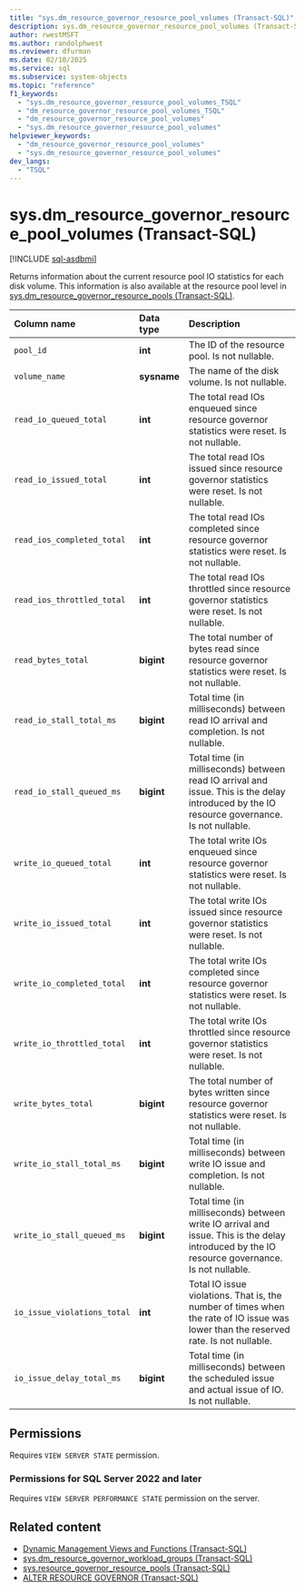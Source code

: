 ```yaml
---
title: "sys.dm_resource_governor_resource_pool_volumes (Transact-SQL)"
description: sys.dm_resource_governor_resource_pool_volumes (Transact-SQL)
author: rwestMSFT
ms.author: randolphwest
ms.reviewer: dfurman
ms.date: 02/10/2025
ms.service: sql
ms.subservice: system-objects
ms.topic: "reference"
f1_keywords:
  - "sys.dm_resource_governor_resource_pool_volumes_TSQL"
  - "dm_resource_governor_resource_pool_volumes_TSQL"
  - "dm_resource_governor_resource_pool_volumes"
  - "sys.dm_resource_governor_resource_pool_volumes"
helpviewer_keywords:
  - "dm_resource_governor_resource_pool_volumes"
  - "sys.dm_resource_governor_resource_pool_volumes"
dev_langs:
  - "TSQL"
---
```


# sys.dm_resource_governor_resource_pool_volumes (Transact-SQL)

[!INCLUDE [sql-asdbmi](../../includes/applies-to-version/sql-asdbmi.md)]

Returns information about the current resource pool IO statistics for each disk volume. This information is also available at the resource pool level in [sys.dm_resource_governor_resource_pools (Transact-SQL)](../../relational-databases/system-dynamic-management-views/sys-dm-resource-governor-resource-pools-transact-sql.md).

| Column name | Data type | Description |
|:--|:-|:--|
| `pool_id` | **int** | The ID of the resource pool. Is not nullable. |
| `volume_name` | **sysname** | The name of the disk volume. Is not nullable. |
| `read_io_queued_total` | **int** | The total read IOs enqueued since resource governor statistics were reset. Is not nullable. |
| `read_io_issued_total` | **int** | The total read IOs issued since resource governor statistics were reset. Is not nullable. |
| `read_ios_completed_total` | **int** | The total read IOs completed since resource governor statistics were reset. Is not nullable. |
| `read_ios_throttled_total` | **int** | The total read IOs throttled since resource governor statistics were reset. Is not nullable. |
| `read_bytes_total` | **bigint** | The total number of bytes read since resource governor statistics were reset. Is not nullable. |
| `read_io_stall_total_ms` | **bigint** | Total time (in milliseconds) between read IO arrival and completion. Is not nullable. |
| `read_io_stall_queued_ms` | **bigint** | Total time (in milliseconds) between read IO arrival and issue. This is the delay introduced by the IO resource governance. Is not nullable. |
| `write_io_queued_total` | **int** | The total write IOs enqueued since resource governor statistics were reset. Is not nullable. |
| `write_io_issued_total` | **int** | The total write IOs issued since resource governor statistics were reset. Is not nullable. |
| `write_io_completed_total` | **int** | The total write IOs completed since resource governor statistics were reset. Is not nullable. |
| `write_io_throttled_total` | **int** | The total write IOs throttled since resource governor statistics were reset. Is not nullable. |
| `write_bytes_total` | **bigint** | The total number of bytes written since resource governor statistics were reset. Is not nullable. |
| `write_io_stall_total_ms` | **bigint** | Total time (in milliseconds) between write IO issue and completion. Is not nullable. |
| `write_io_stall_queued_ms` | **bigint** | Total time (in milliseconds) between write IO arrival and issue. This is the delay introduced by the IO resource governance. Is not nullable. |
| `io_issue_violations_total` | **int** | Total IO issue violations. That is, the number of times when the rate of IO issue was lower than the reserved rate. Is not nullable. |
| `io_issue_delay_total_ms` | **bigint** | Total time (in milliseconds) between the scheduled issue and actual issue of IO. Is not nullable. |

## Permissions

Requires `VIEW SERVER STATE` permission.

### Permissions for SQL Server 2022 and later

Requires `VIEW SERVER PERFORMANCE STATE` permission on the server.

## Related content

- [Dynamic Management Views and Functions (Transact-SQL)](~/relational-databases/system-dynamic-management-views/system-dynamic-management-views.md)
- [sys.dm_resource_governor_workload_groups (Transact-SQL)](../../relational-databases/system-dynamic-management-views/sys-dm-resource-governor-workload-groups-transact-sql.md)
- [sys.resource_governor_resource_pools (Transact-SQL)](../../relational-databases/system-catalog-views/sys-resource-governor-resource-pools-transact-sql.md)
- [ALTER RESOURCE GOVERNOR (Transact-SQL)](../../t-sql/statements/alter-resource-governor-transact-sql.md)

